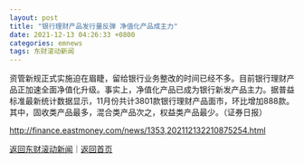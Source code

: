 ```yaml
---
layout: post
title: "银行理财产品发行量反弹 净值化产品成主力"
date: 2021-12-13 04:26:33 +0800
categories: emnews
tags: 东财滚动新闻
---
```


资管新规正式实施迫在眉睫，留给银行业务整改的时间已经不多。目前银行理财产品正加速全面净值化升级。事实上，净值化产品已成为银行新发产品主力。据普益标准最新统计数据显示，11月份共计3801款银行理财产品面市，环比增加888款。其中，固收类产品最多，混合类产品次之，权益类产品最少。（证券日报）

<http://finance.eastmoney.com/news/1353,202112132210875254.html>

[返回东财滚动新闻](//finews.withounder.com/emnews/)｜[返回首页](//finews.withounder.com/)